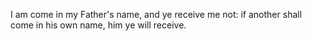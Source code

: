 I am come in my Father's name, and ye receive me not: if another shall come in his own name, him ye will receive.

